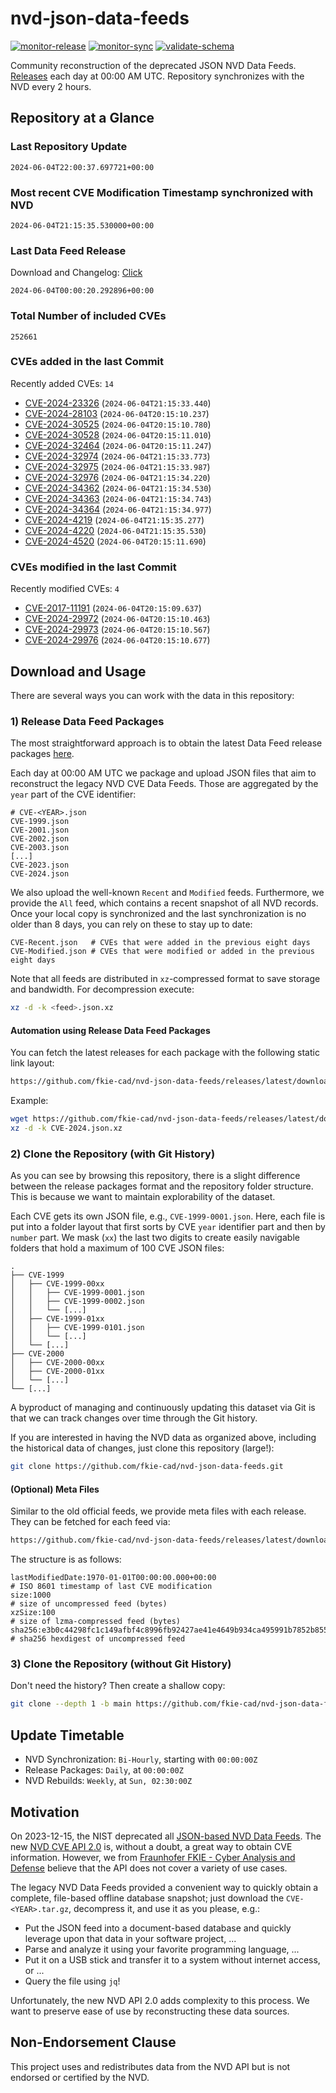 # nvd-json-data-feeds

[![monitor-release](https://github.com/fkie-cad/nvd-json-data-feeds/actions/workflows/monitor_release.yml/badge.svg)](https://github.com/fkie-cad/nvd-json-data-feeds/actions/workflows/monitor_release.yml)
[![monitor-sync](https://github.com/fkie-cad/nvd-json-data-feeds/actions/workflows/monitor_sync.yml/badge.svg)](https://github.com/fkie-cad/nvd-json-data-feeds/actions/workflows/monitor_sync.yml)
[![validate-schema](https://github.com/fkie-cad/nvd-json-data-feeds/actions/workflows/validate_schema.yml/badge.svg)](https://github.com/fkie-cad/nvd-json-data-feeds/actions/workflows/validate_schema.yml)

Community reconstruction of the deprecated JSON NVD Data Feeds.
[Releases](https://github.com/fkie-cad/nvd-json-data-feeds/releases/latest) each day at 00:00 AM UTC.
Repository synchronizes with the NVD every 2 hours.

## Repository at a Glance

### Last Repository Update

```plain
2024-06-04T22:00:37.697721+00:00
```

### Most recent CVE Modification Timestamp synchronized with NVD

```plain
2024-06-04T21:15:35.530000+00:00
```

### Last Data Feed Release

Download and Changelog: [Click](https://github.com/fkie-cad/nvd-json-data-feeds/releases/latest)

```plain
2024-06-04T00:00:20.292896+00:00
```

### Total Number of included CVEs

```plain
252661
```

### CVEs added in the last Commit

Recently added CVEs: `14`

- [CVE-2024-23326](CVE-2024/CVE-2024-233xx/CVE-2024-23326.json) (`2024-06-04T21:15:33.440`)
- [CVE-2024-28103](CVE-2024/CVE-2024-281xx/CVE-2024-28103.json) (`2024-06-04T20:15:10.237`)
- [CVE-2024-30525](CVE-2024/CVE-2024-305xx/CVE-2024-30525.json) (`2024-06-04T20:15:10.780`)
- [CVE-2024-30528](CVE-2024/CVE-2024-305xx/CVE-2024-30528.json) (`2024-06-04T20:15:11.010`)
- [CVE-2024-32464](CVE-2024/CVE-2024-324xx/CVE-2024-32464.json) (`2024-06-04T20:15:11.247`)
- [CVE-2024-32974](CVE-2024/CVE-2024-329xx/CVE-2024-32974.json) (`2024-06-04T21:15:33.773`)
- [CVE-2024-32975](CVE-2024/CVE-2024-329xx/CVE-2024-32975.json) (`2024-06-04T21:15:33.987`)
- [CVE-2024-32976](CVE-2024/CVE-2024-329xx/CVE-2024-32976.json) (`2024-06-04T21:15:34.220`)
- [CVE-2024-34362](CVE-2024/CVE-2024-343xx/CVE-2024-34362.json) (`2024-06-04T21:15:34.530`)
- [CVE-2024-34363](CVE-2024/CVE-2024-343xx/CVE-2024-34363.json) (`2024-06-04T21:15:34.743`)
- [CVE-2024-34364](CVE-2024/CVE-2024-343xx/CVE-2024-34364.json) (`2024-06-04T21:15:34.977`)
- [CVE-2024-4219](CVE-2024/CVE-2024-42xx/CVE-2024-4219.json) (`2024-06-04T21:15:35.277`)
- [CVE-2024-4220](CVE-2024/CVE-2024-42xx/CVE-2024-4220.json) (`2024-06-04T21:15:35.530`)
- [CVE-2024-4520](CVE-2024/CVE-2024-45xx/CVE-2024-4520.json) (`2024-06-04T20:15:11.690`)


### CVEs modified in the last Commit

Recently modified CVEs: `4`

- [CVE-2017-11191](CVE-2017/CVE-2017-111xx/CVE-2017-11191.json) (`2024-06-04T20:15:09.637`)
- [CVE-2024-29972](CVE-2024/CVE-2024-299xx/CVE-2024-29972.json) (`2024-06-04T20:15:10.463`)
- [CVE-2024-29973](CVE-2024/CVE-2024-299xx/CVE-2024-29973.json) (`2024-06-04T20:15:10.567`)
- [CVE-2024-29976](CVE-2024/CVE-2024-299xx/CVE-2024-29976.json) (`2024-06-04T20:15:10.677`)


## Download and Usage

There are several ways you can work with the data in this repository:

### 1) Release Data Feed Packages

The most straightforward approach is to obtain the latest Data Feed release packages [here](https://github.com/fkie-cad/nvd-json-data-feeds/releases/latest).

Each day at 00:00 AM UTC we package and upload JSON files that aim to reconstruct the legacy NVD CVE Data Feeds.
Those are aggregated by the `year` part of the CVE identifier:

```
# CVE-<YEAR>.json
CVE-1999.json
CVE-2001.json
CVE-2002.json
CVE-2003.json
[...]
CVE-2023.json
CVE-2024.json
```

We also upload the well-known `Recent` and `Modified` feeds.
Furthermore, we provide the `All` feed, which contains a recent snapshot of all NVD records.
Once your local copy is synchronized and the last synchronization is no older than 8 days, you can rely on these to stay up to date:

```plain
CVE-Recent.json   # CVEs that were added in the previous eight days
CVE-Modified.json # CVEs that were modified or added in the previous eight days
```

Note that all feeds are distributed in `xz`-compressed format to save storage and bandwidth.
For decompression execute:

```sh
xz -d -k <feed>.json.xz
```

#### Automation using Release Data Feed Packages

You can fetch the latest releases for each package with the following static link layout:

```sh
https://github.com/fkie-cad/nvd-json-data-feeds/releases/latest/download/CVE-<YEAR>.json.xz
```

Example:

```sh
wget https://github.com/fkie-cad/nvd-json-data-feeds/releases/latest/download/CVE-2024.json.xz
xz -d -k CVE-2024.json.xz
```

### 2) Clone the Repository (with Git History)

As you can see by browsing this repository, there is a slight difference between the release packages format and the repository folder structure.
This is because we want to maintain explorability of the dataset.

Each CVE gets its own JSON file, e.g., `CVE-1999-0001.json`.
Here, each file is put into a folder layout that first sorts by CVE `year` identifier part and then by `number` part.
We mask (`xx`) the last two digits to create easily navigable folders that hold a maximum of 100 CVE JSON files:

```plain
.
├── CVE-1999
│   ├── CVE-1999-00xx
│   │   ├── CVE-1999-0001.json
│   │   ├── CVE-1999-0002.json
│   │   └── [...]
│   ├── CVE-1999-01xx
│   │   ├── CVE-1999-0101.json
│   │   └── [...]
│   └── [...]
├── CVE-2000
│   ├── CVE-2000-00xx
│   ├── CVE-2000-01xx
│   └── [...]
└── [...]
```

A byproduct of managing and continuously updating this dataset via Git is that we can track changes over time through the Git history.

If you are interested in having the NVD data as organized above, including the historical data of changes, just clone this repository (large!):

```sh
git clone https://github.com/fkie-cad/nvd-json-data-feeds.git
```

#### (Optional) Meta Files

Similar to the old official feeds, we provide meta files with each release. They can be fetched for each feed via:

```sh
https://github.com/fkie-cad/nvd-json-data-feeds/releases/latest/download/CVE-<YEAR>.meta
```

The structure is as follows:

```plain
lastModifiedDate:1970-01-01T00:00:00.000+00:00                          # ISO 8601 timestamp of last CVE modification
size:1000                                                               # size of uncompressed feed (bytes)
xzSize:100                                                              # size of lzma-compressed feed (bytes)
sha256:e3b0c44298fc1c149afbf4c8996fb92427ae41e4649b934ca495991b7852b855 # sha256 hexdigest of uncompressed feed
```

### 3) Clone the Repository (without Git History)

Don't need the history? Then create a shallow copy:

```sh
git clone --depth 1 -b main https://github.com/fkie-cad/nvd-json-data-feeds.git
```


## Update Timetable

* NVD Synchronization: `Bi-Hourly`, starting with `00:00:00Z`
* Release Packages: `Daily`, at `00:00:00Z`
* NVD Rebuilds: `Weekly`, at `Sun, 02:30:00Z`


## Motivation

On 2023-12-15, the NIST deprecated all [JSON-based NVD Data Feeds](https://nvd.nist.gov/vuln/data-feeds#divRetirementBanner-1).
The new [NVD CVE API 2.0](https://nvd.nist.gov/developers/vulnerabilities) is, without a doubt, a great way to obtain CVE information.
However, we from [Fraunhofer FKIE - Cyber Analysis and Defense](https://www.fkie.fraunhofer.de/en/departments/cad.html) believe that the API does not cover a variety of use cases.

The legacy NVD Data Feeds provided a convenient way to quickly obtain a complete, file-based offline database snapshot; just download the `CVE-<YEAR>.tar.gz`, decompress it, and use it as you please, e.g.:

- Put the JSON feed into a document-based database and quickly leverage upon that data in your software project, ...
- Parse and analyze it using your favorite programming language, ...
- Put it on a USB stick and transfer it to a system without internet access, or ...
- Query the file using `jq`!

Unfortunately, the new NVD API 2.0 adds complexity to this process.
We want to preserve ease of use by reconstructing these data sources.

## Non-Endorsement Clause

This project uses and redistributes data from the NVD API but is not endorsed or certified by the NVD.